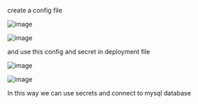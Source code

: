 create a config file

![image](https://user-images.githubusercontent.com/92623347/233899887-8ad84f0a-194e-4748-8a17-1b587d260326.png)

![image](https://user-images.githubusercontent.com/92623347/233900031-eb907470-9a02-43a5-b908-01d602bb9f58.png)

and use this config and secret in deployment file

![image](https://user-images.githubusercontent.com/92623347/233900175-e6b4c59a-6bee-4138-9424-4a810e332b2f.png)

![image](https://user-images.githubusercontent.com/92623347/233900275-403b3e00-6c1f-46cf-ba5a-af801a061309.png)

In this way we can use secrets and connect to mysql database
